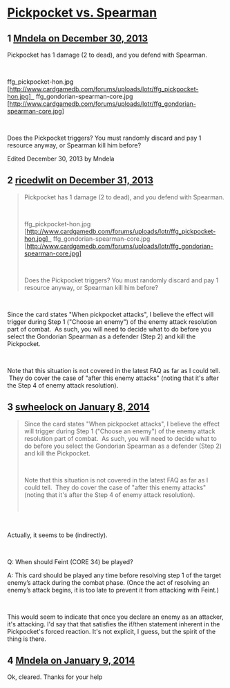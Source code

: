 # [Pickpocket vs. Spearman](https://community.fantasyflightgames.com/topic/95995-pickpocket-vs-spearman/)

## 1 [Mndela on December 30, 2013](https://community.fantasyflightgames.com/topic/95995-pickpocket-vs-spearman/?do=findComment&comment=941544)

Pickpocket has 1 damage (2 to dead), and you defend with Spearman.

 

ffg_pickpocket-hon.jpg [http://www.cardgamedb.com/forums/uploads/lotr/ffg_pickpocket-hon.jpg]   ffg_gondorian-spearman-core.jpg [http://www.cardgamedb.com/forums/uploads/lotr/ffg_gondorian-spearman-core.jpg]

 

Does the Pickpocket triggers? You must randomly discard and pay 1 resource anyway, or Spearman kill him before?

Edited December 30, 2013 by Mndela

## 2 [ricedwlit on December 31, 2013](https://community.fantasyflightgames.com/topic/95995-pickpocket-vs-spearman/?do=findComment&comment=941608)

> Pickpocket has 1 damage (2 to dead), and you defend with Spearman.
> 
>  
> 
> ffg_pickpocket-hon.jpg [http://www.cardgamedb.com/forums/uploads/lotr/ffg_pickpocket-hon.jpg]   ffg_gondorian-spearman-core.jpg [http://www.cardgamedb.com/forums/uploads/lotr/ffg_gondorian-spearman-core.jpg]
> 
>  
> 
> Does the Pickpocket triggers? You must randomly discard and pay 1 resource anyway, or Spearman kill him before?

 

Since the card states "When pickpocket attacks", I believe the effect will trigger during Step 1 ("Choose an enemy") of the enemy attack resolution part of combat.  As such, you will need to decide what to do before you select the Gondorian Spearman as a defender (Step 2) and kill the Pickpocket.

 

Note that this situation is not covered in the latest FAQ as far as I could tell.  They do cover the case of "after this enemy attacks" (noting that it's after the Step 4 of enemy attack resolution).

## 3 [swheelock on January 8, 2014](https://community.fantasyflightgames.com/topic/95995-pickpocket-vs-spearman/?do=findComment&comment=949153)

> Since the card states "When pickpocket attacks", I believe the effect will trigger during Step 1 ("Choose an enemy") of the enemy attack resolution part of combat.  As such, you will need to decide what to do before you select the Gondorian Spearman as a defender (Step 2) and kill the Pickpocket.
> 
>  
> 
> Note that this situation is not covered in the latest FAQ as far as I could tell.  They do cover the case of "after this enemy attacks" (noting that it's after the Step 4 of enemy attack resolution).
> 
>  

 

Actually, it seems to be (indirectly).

 

Q: When should Feint (CORE 34) be played?

A: This card should be played any time before resolving step 1 of the target enemy’s attack during the combat phase. (Once the act of resolving an enemy’s attack begins, it is too late to prevent it from attacking with Feint.)

 

This would seem to indicate that once you declare an enemy as an attacker, it's attacking. I'd say that that satisfies the if/then statement inherent in the Pickpocket's forced reaction. It's not explicit, I guess, but the spirit of the thing is there.

## 4 [Mndela on January 9, 2014](https://community.fantasyflightgames.com/topic/95995-pickpocket-vs-spearman/?do=findComment&comment=949412)

Ok, cleared. Thanks for your help

